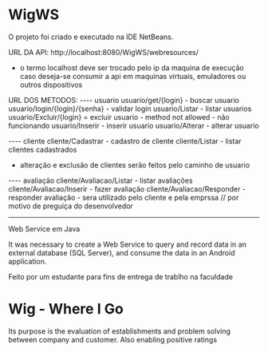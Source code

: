 # WigWS

O projeto foi criado e executado na IDE NetBeans.

URL DA API:
http://localhost:8080/WigWS/webresources/
* o termo localhost deve ser trocado pelo ip da maquina de execução caso deseja-se consumir a api em maquinas virtuais, emuladores ou outros dispositivos

URL DOS METODOS:
---- usuario
usuario/get/{login} - buscar usuario
usuario/login/{login}/{senha} - validar login
usuario/Listar - listar usuarios
usuario/Excluir/{login} = excluir usuario - method not allowed - não funcionando 
usuario/Inserir - inserir usuario
usuario/Alterar - alterar usuario

---- cliente
cliente/Cadastrar - cadastro de cliente
cliente/Listar - listar clientes cadastrados
- alteração e exclusão de clientes serão feitos pelo caminho de usuario

---- avaliação
cliente/Avaliacao/Listar - listar avaliações
cliente/Avaliacao/Inserir - fazer avaliação
cliente/Avaliacao/Responder - responder avaliação - sera utilizado pelo cliente e pela emprssa // por motivo de preguiça do desenvolvedor

----------------------------------------------------------------------------------------------------------------------------------------

Web Service em Java

It was necessary to create a Web Service to query and record data in an external database (SQL Server), and consume the data in an Android application.

Feito por um estudante para fins de entrega de trablho na faculdade

# Wig - Where I Go

Its purpose is the evaluation of establishments and problem solving between company and customer. Also enabling positive ratings
